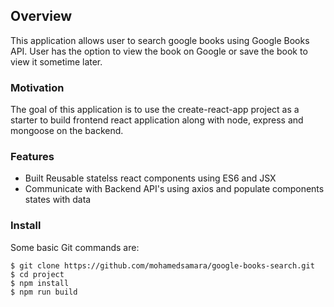 ## Overview

This application allows user to search google books using Google Books API. User has the option to view the book on Google or save the book to view it sometime later.


### Motivation

The goal of this application is to use the create-react-app project as a starter to build frontend react application along with node, express and mongoose on the backend.   


### Features 

* Built Reusable statelss react components using ES6 and JSX 
* Communicate with Backend API's using axios and populate components states with data  

### Install

Some basic Git commands are:

```
$ git clone https://github.com/mohamedsamara/google-books-search.git
$ cd project
$ npm install
$ npm run build
```